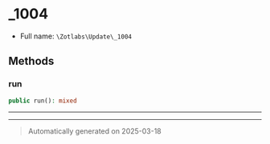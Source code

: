 
# _1004





* Full name: `\Zotlabs\Update\_1004`




## Methods


### run



```php
public run(): mixed
```












***


***
> Automatically generated on 2025-03-18
